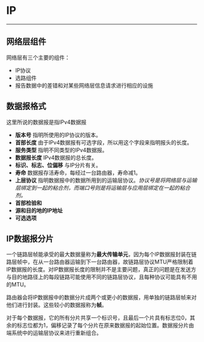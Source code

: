 # IP
----

## 网络层组件

网络层有三个主要的组件：

+ IP协议
+ 选路组件
+ 报告数据中的差错和对某些网络层信息请求进行相应的设施


## 数据报格式

这里所说的数据报是指IPv4数据报

+ **版本号** 指明所使用的IP协议的版本。
+ **首部长度** 由于IPv4数据报有可选字段，所以用这个字段来指明报头的长度。
+ **服务类型** 指明不同类型的IPv4数据报。
+ **数据报长度** IPv4数据报的总长度。
+ **标识、标志、位偏移** 与IP分片有关。
+ **寿命** 数据报存活寿命，每经过一台路由器，寿命减1。
+ **上层协议** 指明数据报中的数据所用到的运输层协议。_协议号是将网络层与运输层绑定到一起的粘合剂，而端口号则是将运输层与应用层绑定在一起的粘合剂。_
+ **首部检验和**
+ **源和目的地的IP地址**
+ **可选选项**


## IP数据报分片

一个链路层帧能承受的最大数据量称为**最大传输单元**，因为每个IP数据报封装在链路层帧中，在从一台路由器运输到下一台路由器，故链路层协议MTU严格限制着IP数据报的长度。对IP数据报长度的限制并不是主要问题，真正的问题是在发送方与目的地路径上的每段链路可能使用不同的链路层协议，且每种协议可能具有不用的MTU。

路由器会将IP数据报中的数据分片成两个或更小的数据报，用单独的链路层帧来对他们进行封装。这些较小的数据报称为**帧**。

对于每个数据报，它的所有分片共享一个标识号，且最后一个片具有标志位0，其余的标志位都为1，偏移记录了每个分片在原来数据报的起始位置。数据报分片由端系统中的运输层协议来进行重新组合。
